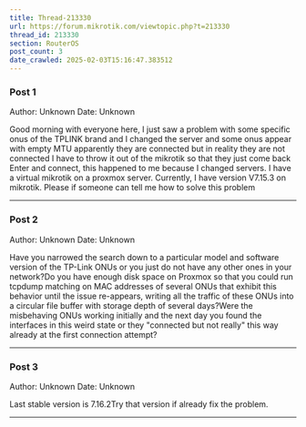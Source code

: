 ```yaml
---
title: Thread-213330
url: https://forum.mikrotik.com/viewtopic.php?t=213330
thread_id: 213330
section: RouterOS
post_count: 3
date_crawled: 2025-02-03T15:16:47.383512
---
```


### Post 1
Author: Unknown
Date: Unknown

Good morning with everyone here, I just saw a problem with some specific onus of the TPLINK brand and I changed the server and some onus appear with empty MTU apparently they are connected but in reality they are not connected I have to throw it out of the mikrotik so that they just come back Enter and connect, this happened to me because I changed servers. I have a virtual mikrotik on a proxmox server. Currently, I have version V7.15.3 on mikrotik. Please if someone can tell me how to solve this problem

---
### Post 2
Author: Unknown
Date: Unknown

Have you narrowed the search down to a particular model and software version of the TP-Link ONUs or you just do not have any other ones in your network?Do you have enough disk space on Proxmox so that you could run tcpdump matching on MAC addresses of several ONUs that exhibit this behavior until the issue re-appears, writing all the traffic of these ONUs into a circular file buffer with storage depth of several days?Were the misbehaving ONUs working initially and the next day you found the interfaces in this weird state or they "connected but not really" this way already at the first connection attempt?

---
### Post 3
Author: Unknown
Date: Unknown

Last stable version is 7.16.2Try that version if already fix the problem.

---
